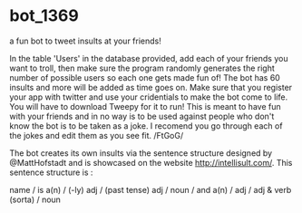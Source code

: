 # bot_1369
a fun bot to tweet insults at your friends!

In the table 'Users' in the database provided, add each of your friends you want to troll, then make sure the program randomly generates the right number of possible users so each one gets made fun of! The bot has 60 insults and more will be added as time goes on. Make sure that you register your app with twitter and use your cridentials to make the bot come to life. You will have to download Tweepy for it to run! This is meant to have fun with your friends and in no way is to be used against people who don't know the bot is to be taken as a joke. I recomend you go through each of the jokes and edit them as you see fit. /FtGoG/


The bot creates its own insults via the sentence structure designed by @MattHofstadt and is showcased on the website http://intellisult.com/. This sentence structure is :

name / is a(n) / (-ly) adj / (past tense) adj / noun / and a(n) / adj / adj & verb (sorta) / noun

